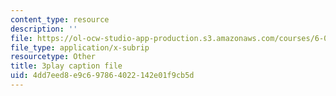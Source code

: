```yaml
---
content_type: resource
description: ''
file: https://ol-ocw-studio-app-production.s3.amazonaws.com/courses/6-002-circuits-and-electronics-spring-2007/4dd7eed8e9c697864022142e01f9cb5d_AfQxyVuLeCs.srt
file_type: application/x-subrip
resourcetype: Other
title: 3play caption file
uid: 4dd7eed8-e9c6-9786-4022-142e01f9cb5d
---
```

